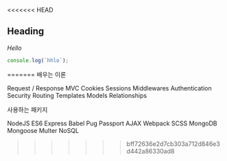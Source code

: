 <<<<<<< HEAD
## Heading
*Hello*

``````ts
console.log(`hhlo`);
``````
=======
배우는 이론


Request / Response
MVC
Cookies
Sessions
Middlewares
Authentication
Security
Routing
Templates
Models
Relationships


사용하는 패키지

NodeJS
ES6
Express
Babel
Pug
Passport
AJAX
Webpack
SCSS
MongoDB
Mongoose
Multer
NoSQL
>>>>>>> bff72636e2d7cb303a712d846e3d442a86330ad8
